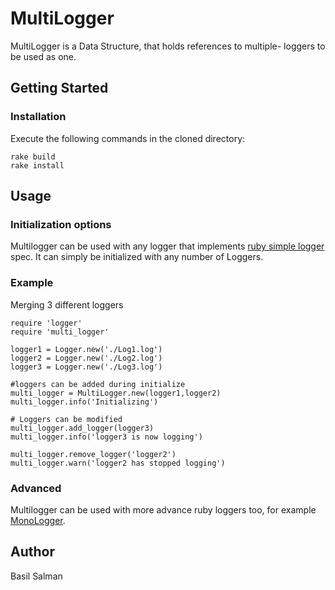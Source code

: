 # MultiLogger
MultiLogger is a Data Structure, that holds references to multiple-
loggers to be used as one.

## Getting Started
### Installation
Execute the following commands in the cloned directory:
```
rake build
rake install
```

## Usage
### Initialization options
Multilogger can be used with any logger that implements [ruby simple logger](https://github.com/ruby/logger) spec.
It can simply be initialized with any number of Loggers.

### Example
Merging 3 different loggers
```
require 'logger'
require 'multi_logger'

logger1 = Logger.new('./Log1.log')
logger2 = Logger.new('./Log2.log')
logger3 = Logger.new('./Log3.log')

#loggers can be added during initialize
multi_logger = MultiLogger.new(logger1,logger2)
multi_logger.info('Initializing')

# Loggers can be modified
multi_logger.add_logger(logger3)
multi_logger.info('logger3 is now logging')

multi_logger.remove_logger('logger2')
multi_logger.warn('logger2 has stopped logging')
```
### Advanced
Multilogger can be used with more advance ruby loggers too, for example [MonoLogger](https://github.com/steveklabnik/mono_logger).

## Author
Basil Salman